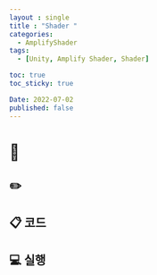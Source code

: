 ```yaml
---
layout : single
title : "Shader "
categories:
  - AmplifyShader
tags:
  - [Unity, Amplify Shader, Shader]

toc: true
toc_sticky: true

Date: 2022-07-02
published: false
---
```


# 📌 

## ✏️ 

## 📋 코드

## 💻 실행

